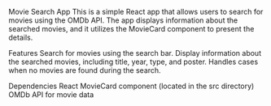 Movie Search App
This is a simple React app that allows users to search for movies using the OMDb API. The app displays information about the searched movies, and it utilizes the MovieCard component to present the details.

Features
Search for movies using the search bar.
Display information about the searched movies, including title, year, type, and poster.
Handles cases when no movies are found during the search.

Dependencies
React
MovieCard component (located in the src directory)
OMDb API for movie data
